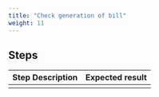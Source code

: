 ```yaml
---
title: "Check generation of bill"
weight: 11
---
```

## Steps
| Step Description | Expected result |
| ----- | ----- |
|  |  |

